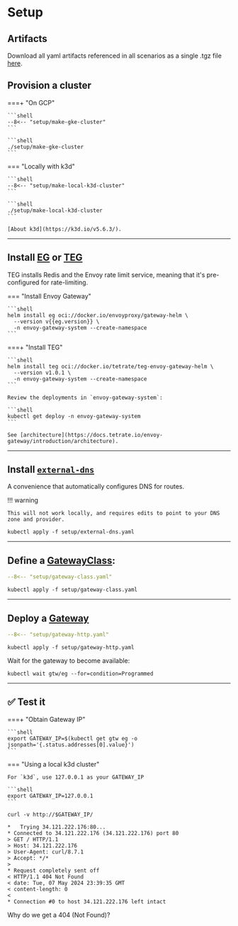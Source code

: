 # Setup

## Artifacts

Download all yaml artifacts referenced in all scenarios as a single .tgz file [here](artifacts.tgz).

## Provision a cluster

===+ "On GCP"

    ```shell
    --8<-- "setup/make-gke-cluster"
    ```

    ```shell
    ./setup/make-gke-cluster
    ```

=== "Locally with k3d"

    ```shell
    --8<-- "setup/make-local-k3d-cluster"
    ```

    ```shell
    ./setup/make-local-k3d-cluster
    ```

    [About k3d](https://k3d.io/v5.6.3/).

---

## Install [EG](https://gateway.envoyproxy.io/) or [TEG](https://docs.tetrate.io/envoy-gateway/)

TEG installs Redis and the Envoy rate limit service, meaning that it's pre-configured for rate-limiting.

=== "Install Envoy Gateway"

    ```shell
    helm install eg oci://docker.io/envoyproxy/gateway-helm \
      --version v{{eg.version}} \
      -n envoy-gateway-system --create-namespace
    ```

===+ "Install TEG"

    ```shell
    helm install teg oci://docker.io/tetrate/teg-envoy-gateway-helm \
      --version v1.0.1 \
      -n envoy-gateway-system --create-namespace
    ```

    Review the deployments in `envoy-gateway-system`:

    ```shell
    kubectl get deploy -n envoy-gateway-system
    ```

    See [architecture](https://docs.tetrate.io/envoy-gateway/introduction/architecture).

---

## Install [`external-dns`](https://kubernetes-sigs.github.io/external-dns/)

A convenience that automatically configures DNS for routes.

!!! warning

    This will not work locally, and requires edits to point to your DNS zone and provider.

```shell
kubectl apply -f setup/external-dns.yaml
```

---

## Define a [GatewayClass](https://gateway-api.sigs.k8s.io/api-types/gatewayclass/):

```yaml linenums="1"
--8<-- "setup/gateway-class.yaml"
```

```shell
kubectl apply -f setup/gateway-class.yaml
```

---

## Deploy a [Gateway](https://gateway-api.sigs.k8s.io/api-types/gateway/)

```yaml linenums="1"
--8<-- "setup/gateway-http.yaml"
```

```shell
kubectl apply -f setup/gateway-http.yaml
```

Wait for the gateway to become available:

```shell
kubectl wait gtw/eg --for=condition=Programmed
```

---

## :white_check_mark: Test it

===+ "Obtain Gateway IP"

    ```shell
    export GATEWAY_IP=$(kubectl get gtw eg -o jsonpath='{.status.addresses[0].value}')
    ```

=== "Using a local k3d cluster"

    For `k3d`, use 127.0.0.1 as your GATEWAY_IP

    ```shell
    export GATEWAY_IP=127.0.0.1
    ```

```shell
curl -v http://$GATEWAY_IP/
```

```console linenums="1" hl_lines="9"
*   Trying 34.121.222.176:80...
* Connected to 34.121.222.176 (34.121.222.176) port 80
> GET / HTTP/1.1
> Host: 34.121.222.176
> User-Agent: curl/8.7.1
> Accept: */*
>
* Request completely sent off
< HTTP/1.1 404 Not Found
< date: Tue, 07 May 2024 23:39:35 GMT
< content-length: 0
<
* Connection #0 to host 34.121.222.176 left intact
```

Why do we get a 404 (Not Found)?
